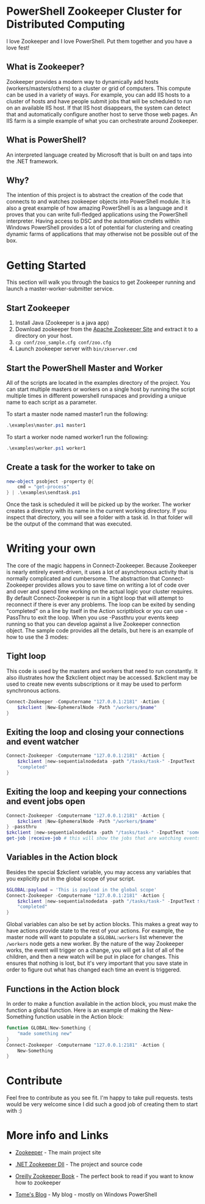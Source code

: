 # PowerShell Zookeeper Cluster for Distributed Computing

I love Zookeeper and I love PowerShell.  Put them together and you have a love fest!  

## What is Zookeeper?
Zookeeper provides a modern way to dynamically add hosts (workers/masters/others) to a cluster or grid of computers.  This compute can be used in a variety of ways.  For example, you can add IIS hosts to a cluster of hosts and have people submit jobs that will be scheduled to run on an available IIS host.  If that IIS host disappears, the system can detect that and automatically configure another host to serve those web pages.  An IIS farm is a simple example of what you can orchestrate around Zookeeper.

## What is PowerShell?
An interpreted language created by Microsoft that is built on and taps into the .NET framework.

## Why?
The intention of this project is to abstract the creation of the code that connects to and watches zookeeper objects into PowerShell module.  It is also a great example of how amazing PowerShell is as a language and it proves that you can write full-fledged applications using the PowerShell interpreter.  Having access to DSC and the automation cmdlets within Windows PowerShell provides a lot of potential for clustering and creating dynamic farms of applications that may otherwise not be possible out of the box.

# Getting Started

This section will walk you through the basics to get Zookeeper running and launch a master-worker-submitter service.

## Start Zookeeper

1. Install Java (Zookeeper is a java app)
1. Download zookeeper from the [Apache Zookeeper Site](https://zookeeper.apache.org/releases.html) and extract it to a directory on your host.
1. `cp conf/zoo_sample.cfg conf/zoo.cfg`
1. Launch zookeeper server with `bin/zkserver.cmd`

## Start the PowerShell Master and Worker
All of the scripts are located in the examples directory of the project.  You can start multiple masters or workers on a single host by running the script multiple times in different powershell runspaces and providing a unique name to each script as a parameter.

To start a master node named master1 run the following:
```powershell
.\examples\master.ps1 master1
```

To start a worker node named worker1 run the following:
```powershell
.\examples\worker.ps1 worker1
```

## Create a task for the worker to take on
```powershell
new-object psobject -property @{
	cmd = "get-process"
} | .\examples\sendtask.ps1
```

Once the task is scheduled it will be picked up by the worker.  The worker creates a directory with its name in the current working directory.  If you inspect that directory, you will see a folder with a task id.  In that folder will be the output of the command that was executed.

# Writing your own

The core of the magic happens in Connect-Zookeeper.  Because Zookeeper is nearly entirely event-driven, it uses a lot of asynchronous activity that is normally complicated and cumbersome.  The abstraction that Connect-Zookeeper provides allows you to save time on writing a lot of code over and over and spend time working on the actual logic your cluster requires.  By default Connect-Zookeeper is run in a tight loop that will attempt to reconnect if there is ever any problems.  The loop can be exited by sending "completed" on a line by itself in the Action scriptblock or you can use -PassThru to exit the loop.  When you use -Passthru your events keep running so that you can develop against a live Zookeeper connection object.  The sample code provides all the details, but here is an example of how to use the 3 modes:

## Tight loop

This code is used by the masters and workers that need to run constantly.  It also illustrates how the $zkclient object may be accessed.  $zkclient may be used to create new events subscriptions or it may be used to perform synchronous actions.

```powershell
Connect-Zookeeper -Computername "127.0.0.1:2181" -Action {
	$zkclient |New-EphemeralNode -Path "/workers/$name"
}
```

## Exiting the loop and closing your connections and event watcher
```powershell
Connect-Zookeeper -Computername "127.0.0.1:2181" -Action {
    $zkclient |new-sequentialnodedata -path "/tasks/task-" -InputText 'some payload'
    "completed"
}
```

## Exiting the loop and keeping your connections and event jobs open
```powershell
Connect-Zookeeper -Computername "127.0.0.1:2181" -Action {
	$zkclient |New-EphemeralNode -Path "/workers/$name"
} -passthru
$zkclient |new-sequentialnodedata -path "/tasks/task-" -InputText 'some payload'
get-job |receive-job # this will show the jobs that are watching events
```

## Variables in the Action block

Besides the special $zkclient variable, you may access any variables that you explicitly put in the global scope of your script. 

```powershell
$GLOBAL:payload = 'This is payload in the global scope'
Connect-Zookeeper -Computername "127.0.0.1:2181" -Action {
    $zkclient |new-sequentialnodedata -path "/tasks/task-" -InputText $GLOBAL:payload
    "completed"
}
```

Global variables can also be set by action blocks.  This makes a great way to have actions provide state to the rest of your actions.  For example, the master node will want to populate a `$GLOBAL:workers` list whenever the `/workers` node gets a new worker.  By the nature of the way Zookeeper works, the event will trigger on a change, you will get a list of all of the children, and then a new watch will be put in place for changes.  This ensures that nothing is lost, but it's very important that you save state in order to figure out what has changed each time an event is triggered.

## Functions in the Action block

In order to make a function available in the action block, you must make the function a global function.  Here is an example of making the New-Something function usable in the Action block:

```powershell
function GLOBAL:New-Something {
    "made something new"
}
Connect-Zookeeper -Computername "127.0.0.1:2181" -Action {
    New-Something
}
```

# Contribute

Feel free to contribute as you see fit.  I'm happy to take pull requests.  <ahem> tests would be very welcome since I did such a good job of creating them to start with :)

# More info and Links

* [Zookeeper](https://zookeeper.apache.org/) - The main project site
* [.NET Zookeeper Dll](https://github.com/ewhauser/zookeeper) - The project and source code
* [Oreilly Zookeeper Book](http://shop.oreilly.com/product/0636920028901.do) - The perfect book to read if you want to know how to zookeeper

* [Tome's Blog](http://powertoe.wordpress.com) - My blog - mostly on Windows PowerShell



